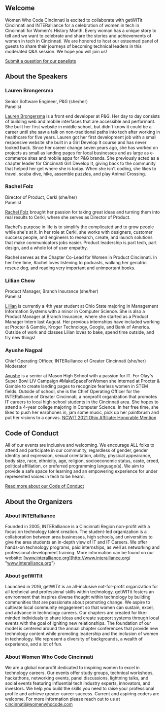## Welcome        

Women Who Code Cincinnati is excited to collaborate with getWITit Cincinnati and INTERalliance for a celebration of women in tech in Cincinnati for Women's History Month. Every woman has a unique story to tell and we want to celebrate and share the stories and achievements of women in tech in Cincinnati. We are honored to host our esteemed panel of guests to share their journeys of becoming technical leaders in this moderated Q&A session. We hope you will join us!      
  
[Submit a question for our panelists](https://forms.gle/FRzWvtxUcPZ8dMFF6 "https://forms.gle/FRzWvtxUcPZ8dMFF6")     
  
## About the Speakers     

### Lauren Brongersma     
Senior Software Engineer, P&G (she/her)  
Panelist    

[Lauren Brongersma](https://www.linkedin.com/in/lauren-brongersma/) is a front end developer at P&G. Her day to day consists of building web and mobile interfaces that are accessible and performant. She built her first website in middle school, but didn't know it could be a career until she saw a talk on non-traditional paths into tech after working in healthcare for five years. Lauren got her first development job with a small responsive website she built in a Girl Develop It course and has never looked back. Since her career change seven years ago, she has worked on projects as small as landing pages for local businesses and as large as e-commerce sites and mobile apps for P&G brands. She previously acted as a chapter leader for Cincinnati Girl Develop It, giving back to the community that helped her get where she is today. When she isn't coding, she likes to travel, scuba dive, hike, assemble puzzles, and play Animal Crossing.    

  
### Rachel Folz   
Director of Product, Cerkl (she/her)    
Panelist       

[Rachel Folz](https://www.linkedin.com/in/rachelfolz/) brought her passion for taking great ideas and turning them into real results to Cerkl, where she serves as Director of Product.    

Rachel's purpose in life is to simplify the complicated and to grow people while she's at it. In her role at Cerkl, she works with designers, customer success people, and engineers to research, create, and launch solutions that make communicators jobs easier. Product leadership is part tech, part design, and a whole lot of user empathy.     

Rachel serves as the Chapter Co-Lead for Women in Product Cincinnati. In her free time, Rachel loves listening to podcasts, walking her geriatric rescue dog, and reading very important and unimportant books.     


### Lillian Chow     
Product Manager, Branch Insurance (she/her)   
Panelist   

[Lillian](https://www.linkedin.com/in/lillian-chow/) is currently a 4th year student at Ohio State majoring in Management Information Systems with a minor in Computer Science. She is also a Product Manager at Branch Insurance, where she started as a Product Manager Intern last August. Her previous internships have included working at Procter & Gamble, Kroger Technology, Google, and Bank of America. Outside of work and classes Lilian loves to bake, spend time outside, and try new things!     
  

### Ayushe Nagpal    
Chief Operating Officer, INTERalliance of Greater Cincinnati (she/her)   
Moderator     

[Ayushe](https://www.linkedin.com/in/ayushe-nagpal-34101a158/) is a senior at Mason High School with a passion for IT. For Olay's Super Bowl LIV Campaign #MakeSpaceForWomen she interned at Procter & Gamble to create landing pages to recognize fearless women in STEM fields. Outside of school, she is the Chief Operating Officer for the INTERalliance of Greater Cincinnati, a nonprofit organization that promotes IT careers to local high school students in the Cincinnati area. She hopes to attend a 4-year college majoring in Computer Science. In her free time, she likes to push her earphones in, jam some music, pick up her paintbrush and put her visions to a canvas. [NCWIT 2021 Ohio Affiliate: Honorable Mention](https://www.aspirations.org/user/148671)   

## Code of Conduct 

All of our events are inclusive and welcoming. We encourage ALL folks to attend and participate in our community, regardless of gender, gender identity and expression, sexual orientation, ability, physical appearance, body size, race, ethnicity, age, religion, socioeconomic status, caste, creed, political affiliation, or preferred programming language(s). We aim to provide a safe space for learning and an empowering experience for under represented voices in tech to be heard.  

[Read more about our Code of Conduct](https://womenwhocode.com/codeofconduct)

## About the Organizers 
  
### About INTERalliance  
  
Founded in 2005, INTERalliance is a Cincinnati Region non-profit with a focus on technology talent creation. The student-led organization is a collaboration between area businesses, high schools, and universities to give the area students an in-depth view of IT and IT Careers. We offer hands-on technology programs, paid internships, as well as networking and professional development training. More information can be found on our website: [www.interalliance.org](http://www.interalliance.org/ "www.interalliance.org")  
  
### About getWITit  
  
Launched in 2016, getWITit is an all-inclusive not-for-profit organization for all technical and professional skills within technology. getWITit fosters an environment that inspires diverse thought within technology by building communities that are passionate about promoting change. We aspire to cultivate local community engagement so that women can sustain, excel, and advance in technology careers. Our chapters are created for like-minded individuals to share ideas and create support systems through local events with the goal of igniting new relationships. The foundation of our model is centered around the annual chapter conferences that provide new technology content while promoting leadership and the inclusion of women in technology. We represent a diversity of backgrounds, a wealth of experience, and a lot of fun.  
  
### About Women Who Code Cincinnati  
  
We are a global nonprofit dedicated to inspiring women to excel in technology careers. Our events offer study groups, technical workshops, hackathons, networking events, panel discussions, lightning talks, and social events featuring influential tech industry experts, innovators, and investors. We help you build the skills you need to raise your professional profile and achieve greater career success. Current and aspiring coders are welcome. For more information please reach out to us at cincinnati@womenwhocode.com
